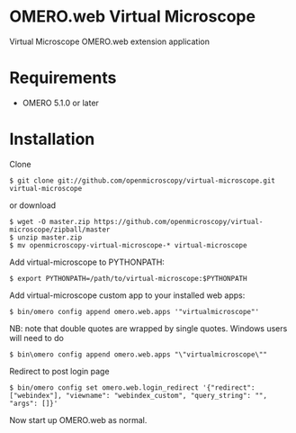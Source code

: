 OMERO.web Virtual Microscope
============================
Virtual Microscope OMERO.web extension application

Requirements
============

* OMERO 5.1.0 or later

Installation
============

Clone

    $ git clone git://github.com/openmicroscopy/virtual-microscope.git virtual-microscope

or download

    $ wget -O master.zip https://github.com/openmicroscopy/virtual-microscope/zipball/master
    $ unzip master.zip
    $ mv openmicroscopy-virtual-microscope-* virtual-microscope

Add virtual-microscope to PYTHONPATH:

    $ export PYTHONPATH=/path/to/virtual-microscope:$PYTHONPATH

Add virtual-microscope custom app to your installed web apps:

    $ bin/omero config append omero.web.apps '"virtualmicroscope"'

NB: note that double quotes are wrapped by single quotes. Windows users will need to do

    $ bin\omero config append omero.web.apps "\"virtualmicroscope\""

Redirect to post login page

    $ bin/omero config set omero.web.login_redirect '{"redirect": ["webindex"], "viewname": "webindex_custom", "query_string": "", "args": []}'

Now start up OMERO.web as normal.
